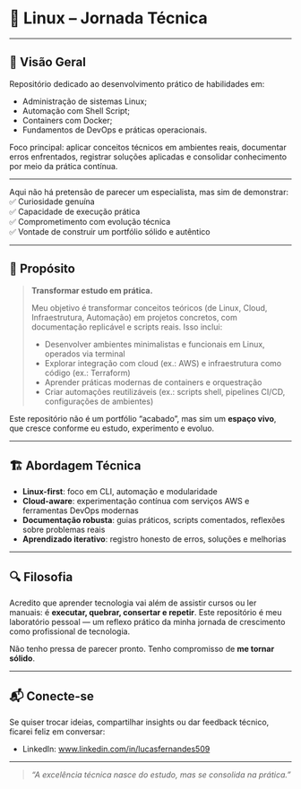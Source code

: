 # 🧠 Linux – Jornada Técnica 

---

## 🚀 Visão Geral

Repositório dedicado ao desenvolvimento prático de habilidades em:

- Administração de sistemas Linux;
- Automação com Shell Script;
- Containers com Docker;
- Fundamentos de DevOps e práticas operacionais.

Foco principal: aplicar conceitos técnicos em ambientes reais, documentar erros enfrentados, registrar soluções aplicadas e consolidar conhecimento por meio da prática contínua.

---
Aqui não há pretensão de parecer um especialista, mas sim de demonstrar:
✅ Curiosidade genuína  
✅ Capacidade de execução prática  
✅ Comprometimento com evolução técnica  
✅ Vontade de construir um portfólio sólido e autêntico

---

## 🎯 Propósito

> **Transformar estudo em prática.**
>
> Meu objetivo é transformar conceitos teóricos (de Linux, Cloud, Infraestrutura, Automação) em projetos concretos, com documentação replicável e scripts reais. Isso inclui:
>
> - Desenvolver ambientes minimalistas e funcionais em Linux, operados via terminal
> - Explorar integração com cloud (ex.: AWS) e infraestrutura como código (ex.: Terraform)
> - Aprender práticas modernas de containers e orquestração
> - Criar automações reutilizáveis (ex.: scripts shell, pipelines CI/CD, configurações de ambientes)

Este repositório não é um portfólio “acabado”, mas sim um **espaço vivo**, que cresce conforme eu estudo, experimento e evoluo.

---

## 🏗️ Abordagem Técnica

- **Linux-first**: foco em CLI, automação e modularidade
- **Cloud-aware**: experimentação contínua com serviços AWS e ferramentas DevOps modernas
- **Documentação robusta**: guias práticos, scripts comentados, reflexões sobre problemas reais
- **Aprendizado iterativo**: registro honesto de erros, soluções e melhorias

---

## 🔍 Filosofia

Acredito que aprender tecnologia vai além de assistir cursos ou ler manuais: é **executar, quebrar, consertar e repetir**. Este repositório é meu laboratório pessoal — um reflexo prático da minha jornada de crescimento como profissional de tecnologia.

Não tenho pressa de parecer pronto. Tenho compromisso de **me tornar sólido**.

---

## 📬 Conecte-se

Se quiser trocar ideias, compartilhar insights ou dar feedback técnico, ficarei feliz em conversar:

- LinkedIn: www.linkedin.com/in/lucasfernandes509 

---

> _“A excelência técnica nasce do estudo, mas se consolida na prática.”_
